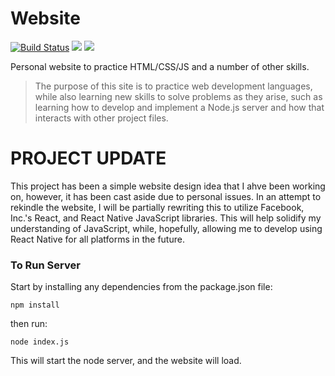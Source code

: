 # Website
[![Build Status](https://travis-ci.com/scotch115/Website.svg?branch=master)](https://travis-ci.com/scotch115/Website)
<img src="https://img.shields.io/github/languages/count/scotch115/website" />
<img src="https://img.shields.io/github/issues/scotch115/website" />

Personal website to practice HTML/CSS/JS and a number of other skills.

 
>The purpose of this site is to practice web development languages, while also 
>learning new skills to solve problems as they arise, such as learning how to 
>develop and implement a Node.js server and how that interacts with other project
>files.




# PROJECT UPDATE
This project has been a simple website design idea that I ahve been working on, however, it has been cast aside due to personal issues. In an attempt to rekindle the website, I will be partially rewriting this to utilize Facebook, Inc.'s React, and React Native JavaScript libraries. This will help solidify my understanding of JavaScript, while, hopefully, allowing me to develop using React Native for all platforms in the future.


### To Run Server
Start by installing any dependencies from the package.json file:
```
npm install
```
then run:
```
node index.js
```

This will start the node server, and the website will load.